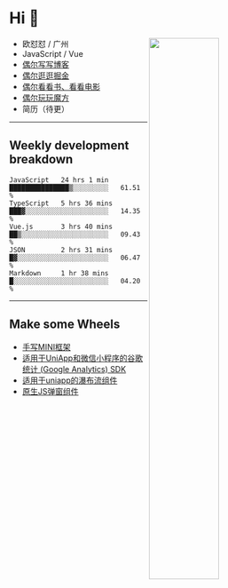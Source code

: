# Hi 👋

[<img align="right" width="50%" src="https://github-readme-stats.vercel.app/api?username=OUDUIDUI&theme=dark&show_icons=true">](https://metrics.lecoq.io/OUDUIDUI?template=classic&#41;)


-   欧怼怼 / 广州
-   JavaScript / Vue
-   [偶尔写写博客](OUDUIDUI.cn)
-   [偶尔逛逛掘金](https://juejin.cn/user/4309700183594366)
-   [偶尔看看书、看看电影](https://www.yuque.com/books/share/3ee1684b-8e19-4849-b5aa-13d1813ded6d)
-   [偶尔玩玩魔方](https://cubing.com/results/person/2014OUSH01)
-   简历（待更）

---

##  Weekly development breakdown

<!--START_SECTION:waka-->
```text
JavaScript   24 hrs 1 min    ███████████████▒░░░░░░░░░   61.51 % 
TypeScript   5 hrs 36 mins   ███▓░░░░░░░░░░░░░░░░░░░░░   14.35 % 
Vue.js       3 hrs 40 mins   ██▒░░░░░░░░░░░░░░░░░░░░░░   09.43 % 
JSON         2 hrs 31 mins   █▓░░░░░░░░░░░░░░░░░░░░░░░   06.47 % 
Markdown     1 hr 38 mins    █░░░░░░░░░░░░░░░░░░░░░░░░   04.20 % 
```
<!--END_SECTION:waka-->



---

##  Make some Wheels

- [手写MINI框架](https://github.com/OUDUIDUI/mini)
- [适用于UniApp和微信小程序的谷歌统计 (Google Analytics) SDK](https://github.com/OUDUIDUI/ga-tracker)
- [适用于uniapp的瀑布流组件](https://github.com/OUDUIDUI/uniapp_waterfalls_flow)
- [原生JS弹窗组件](https://github.com/OUDUIDUI/notice-kit)



